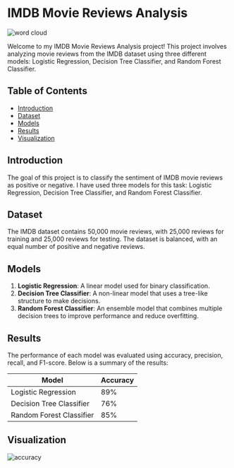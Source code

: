 # IMDB Movie Reviews Analysis
![word cloud](https://miro.medium.com/v2/resize:fit:720/format:webp/1*ICjJyU2x3WjvODecd81ECg.png)

Welcome to my IMDB Movie Reviews Analysis project! This project involves analyzing movie reviews from the IMDB dataset using three different models: Logistic Regression, Decision Tree Classifier, and Random Forest Classifier.

## Table of Contents
- [Introduction](#introduction)
- [Dataset](#dataset)
- [Models](#models)
- [Results](#results)
- [Visualization](#visualization)
## Introduction
The goal of this project is to classify the sentiment of IMDB movie reviews as positive or negative. I have used three models for this task: Logistic Regression, Decision Tree Classifier, and Random Forest Classifier.

## Dataset
The IMDB dataset contains 50,000 movie reviews, with 25,000 reviews for training and 25,000 reviews for testing. The dataset is balanced, with an equal number of positive and negative reviews.

## Models
1. **Logistic Regression**: A linear model used for binary classification.
2. **Decision Tree Classifier**: A non-linear model that uses a tree-like structure to make decisions.
3. **Random Forest Classifier**: An ensemble model that combines multiple decision trees to improve performance and reduce overfitting.

## Results
The performance of each model was evaluated using accuracy, precision, recall, and F1-score. Below is a summary of the results:

| Model                    | Accuracy | 
|--------------------------|----------|
| Logistic Regression      | 89% | 
| Decision Tree Classifier | 76% | 
| Random Forest Classifier | 85% | 

## Visualization
![accuracy](https://github.com/user-attachments/assets/d1122a59-9ee4-441c-bd01-9da5403481f8)

